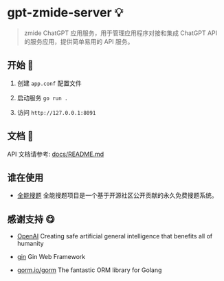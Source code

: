 <!--
 * @Author: Bin
 * @Date: 2023-03-05
 * @FilePath: /gpt-zmide-server/README.md
-->
# gpt-zmide-server 💡

> zmide ChatGPT 应用服务，用于管理应用程序对接和集成 ChatGPT API 的服务应用，提供简单易用的 API 服务。

## 开始 🎀

1. 创建 `app.conf` 配置文件

2. 启动服务 `go run .`

3. 访问 `http://127.0.0.1:8091`

## 文档 📜

API 文档请参考: [docs/README.md](/docs/README.md)

## 谁在使用

- [全能搜题](https://github.com/zmide/study.zmide.com) 全能搜题项目是一个基于开源社区公开贡献的永久免费搜题系统。

## 感谢支持 😋

- [OpenAI](https://openai.com/) Creating safe artificial general intelligence that benefits all of humanity

- [gin](https://gin-gonic.com/) Gin Web Framework

- [gorm.io/gorm](https://gorm.io/) The fantastic ORM library for Golang


